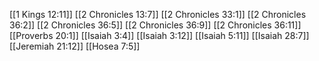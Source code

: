 [[1 Kings 12:11]]
[[2 Chronicles 13:7]]
[[2 Chronicles 33:1]]
[[2 Chronicles 36:2]]
[[2 Chronicles 36:5]]
[[2 Chronicles 36:9]]
[[2 Chronicles 36:11]]
[[Proverbs 20:1]]
[[Isaiah 3:4]]
[[Isaiah 3:12]]
[[Isaiah 5:11]]
[[Isaiah 28:7]]
[[Jeremiah 21:12]]
[[Hosea 7:5]]

